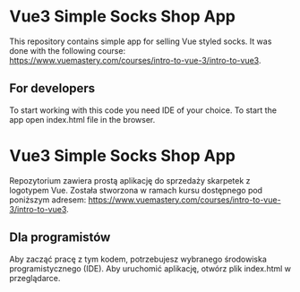 # Vue3 Simple Socks Shop App
This repository contains simple app for selling Vue styled socks. It was done with the following course: https://www.vuemastery.com/courses/intro-to-vue-3/intro-to-vue3.

## For developers
To start working with this code you need IDE of your choice. To start the app open index.html file in the browser.

# Vue3 Simple Socks Shop App
Repozytorium zawiera prostą aplikację do sprzedaży skarpetek z logotypem Vue. Została stworzona w ramach kursu dostępnego pod poniższym adresem: https://www.vuemastery.com/courses/intro-to-vue-3/intro-to-vue3.

## Dla programistów
Aby zacząć pracę z tym kodem, potrzebujesz wybranego środowiska programistycznego (IDE). Aby uruchomić aplikację, otwórz plik index.html w przeglądarce.




